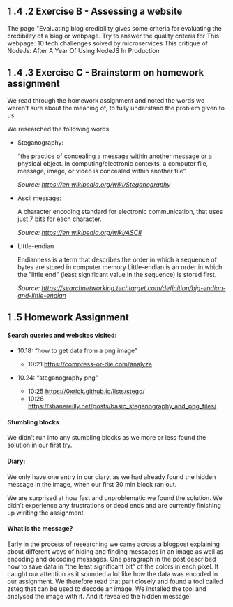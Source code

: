 

## 1 .4 .2 Exercise B - Assessing a website

The page "Evaluating blog credibility gives some criteria for evaluating the credibility of a blog or webpage. Try to answer the quality criteria for
This webpage: 10 tech challenges solved by microservices
This critique of NodeJs: After A Year Of Using NodeJS In Production

## 1 .4 .3 Exercise C - Brainstorm on homework assignment
We read through the homework assignment and noted the words we weren’t sure about the meaning of, to fully understand the problem given to us.


We researched the following words

- Steganography: 

  “the practice of concealing a message within another message or a physical object. In computing/electronic contexts, a computer file, message, image, or video is concealed within another file”.

  *Source: https://en.wikipedia.org/wiki/Steganography*
		

- Ascii message:

  A character encoding standard for electronic communication, that uses just 7 bits for each character.

    *Source: https://en.wikipedia.org/wiki/ASCII*


- Little-endian 

  Endianness is a term that describes the order in which a sequence of bytes are stored in computer memory
Little-endian is an order in which the "little end" (least significant value in the sequence) is stored first.

  *Source: https://searchnetworking.techtarget.com/definition/big-endian-and-little-endian*



##  1 .5 Homework Assignment

  #### Search queries and websites visited:
  
- 10.18: “how to get data from a png image” 
  - 10:21 https://compress-or-die.com/analyze
  

- 10.24: “steganography png” 
  - 10:25 https://0xrick.github.io/lists/stego/
  - 10:26 https://shanereilly.net/posts/basic_steganography_and_png_files/


####  Stumbling blocks
  We didn’t run into any stumbling blocks as we more or less found the solution in our first try.
  	




####  Diary:

  We only have one entry in our diary, as we had already found the hidden message in the image, when our first 30 min block ran out.


  We are surprised at how fast and unproblematic we found the solution. We didn’t experience any frustrations or dead ends and are currently finishing up wiriting the assignment.




####  What is the message?


  Early in the process of researching we came across a blogpost explaining about different ways of hiding and finding messages in an image as well as encoding and decoding messages.
  One paragraph in the post described how to save data in “the least significant bit” of the colors in each pixel. It caught our attention as it sounded a lot like how the data was encoded in our assignment. We therefore read that part closely and found a tool called zsteg that can be used to decode an image.
  We installed the tool and analysed the image with it. And it revealed the hidden message!

